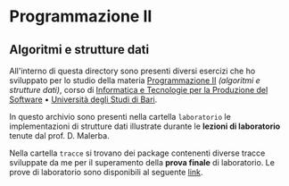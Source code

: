 # Programmazione II
## Algoritmi e strutture dati

All'interno di questa directory sono presenti diversi esercizi che ho sviluppato per lo studio della materia [Programmazione II](http://www.di.uniba.it/~malerba/courses/asd/index.htm) *(algoritmi e strutture dati)*, corso di [Informatica e Tecnologie per la Produzione del Software](http://informatica.di.uniba.it/laurea_produzione3/index.htm) • [Università degli Studi di Bari](http://www.uniba.it/).

In questo archivio sono presenti nella cartella ```laboratorio``` le implementazioni di strutture dati illustrate durante le **lezioni di laboratorio** tenute dal prof. D. Malerba.

Nella cartella ```tracce``` si trovano dei package contenenti diverse tracce sviluppate da me per il superamento della **prova finale** di laboratorio. Le prove di laboratorio sono disponibili al seguente [link](http://www.di.uniba.it/~malerba/courses/asd/index.htm).